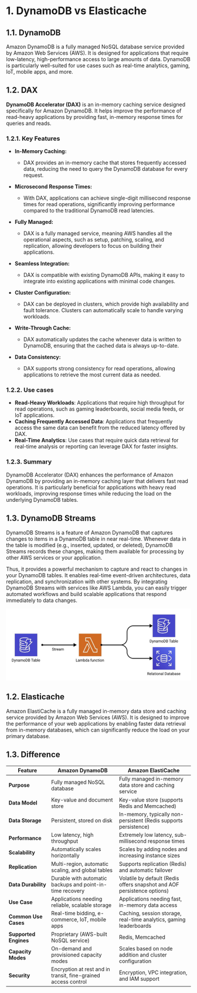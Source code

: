 # 1. DynamoDB vs Elasticache

## 1.1. DynamoDB

Amazon DynamoDB is a fully managed NoSQL database service provided by Amazon Web Services (AWS). It is designed for applications that require low-latency, high-performance access to large amounts of data. DynamoDB is particularly well-suited for use cases such as real-time analytics, gaming, IoT, mobile apps, and more.

## 1.2. DAX

**DynamoDB Accelerator (DAX)** is an in-memory caching service designed specifically for Amazon DynamoDB. It helps improve the performance of read-heavy applications by providing fast, in-memory response times for queries and reads.

### 1.2.1. Key Features

- **In-Memory Caching:**
	- DAX provides an in-memory cache that stores frequently accessed data, reducing the need to query the DynamoDB database for every request.

- **Microsecond Response Times:**
	- With DAX, applications can achieve single-digit millisecond response times for read operations, significantly improving performance compared to the traditional DynamoDB read latencies.

- **Fully Managed:**
    - DAX is a fully managed service, meaning AWS handles all the operational aspects, such as setup, patching, scaling, and replication, allowing developers to focus on building their applications.

- **Seamless Integration:**
    - DAX is compatible with existing DynamoDB APIs, making it easy to integrate into existing applications with minimal code changes.

- **Cluster Configuration:**
    - DAX can be deployed in clusters, which provide high availability and fault tolerance. Clusters can automatically scale to handle varying workloads.

- **Write-Through Cache:**
    - DAX automatically updates the cache whenever data is written to DynamoDB, ensuring that the cached data is always up-to-date.

- **Data Consistency:**
    - DAX supports strong consistency for read operations, allowing applications to retrieve the most current data as needed.

### 1.2.2. Use cases

- **Read-Heavy Workloads**: Applications that require high throughput for read operations, such as gaming leaderboards, social media feeds, or IoT applications.
- **Caching Frequently Accessed Data**: Applications that frequently access the same data can benefit from the reduced latency offered by DAX.
- **Real-Time Analytics**: Use cases that require quick data retrieval for real-time analysis or reporting can leverage DAX for faster insights.

### 1.2.3. Summary
DynamoDB Accelerator (DAX) enhances the performance of Amazon DynamoDB by providing an in-memory caching layer that delivers fast read operations. It is particularly beneficial for applications with heavy read workloads, improving response times while reducing the load on the underlying DynamoDB tables.

## 1.3. DynamoDB Streams

DynamoDB Streams is a feature of Amazon DynamoDB that captures changes to items in a DynamoDB table in near real-time. Whenever data in the table is modified (e.g., inserted, updated, or deleted), DynamoDB Streams records these changes, making them available for processing by other AWS services or your application.

Thus, it provides a powerful mechanism to capture and react to changes in your DynamoDB tables. It enables real-time event-driven architectures, data replication, and synchronization with other systems. By integrating DynamoDB Streams with services like AWS Lambda, you can easily trigger automated workflows and build scalable applications that respond immediately to data changes.

![DynamoDB Streams](../imgs/dynamodb-streams.jpg)

## 1.2. Elasticache

Amazon ElastiCache is a fully managed in-memory data store and caching service provided by Amazon Web Services (AWS). It is designed to improve the performance of your web applications by enabling faster data retrieval from in-memory databases, which can significantly reduce the load on your primary database.

## 1.3. Difference

| **Feature**           | **Amazon DynamoDB**                                            | **Amazon ElastiCache**                                                  |
| --------------------- | -------------------------------------------------------------- | ----------------------------------------------------------------------- |
| **Purpose**           | Fully managed NoSQL database                                   | Fully managed in-memory data store and caching service                  |
| **Data Model**        | Key-value and document store                                   | Key-value store (supports Redis and Memcached)                          |
| **Data Storage**      | Persistent, stored on disk                                     | In-memory, typically non-persistent (Redis supports persistence)        |
| **Performance**       | Low latency, high throughput                                   | Extremely low latency, sub-millisecond response times                   |
| **Scalability**       | Automatically scales horizontally                              | Scales by adding nodes and increasing instance sizes                    |
| **Replication**       | Multi-region, automatic scaling, and global tables             | Supports replication (Redis) and automatic failover                     |
| **Data Durability**   | Durable with automatic backups and point-in-time recovery      | Volatile by default (Redis offers snapshot and AOF persistence options) |
| **Use Case**          | Applications needing reliable, scalable storage                | Applications needing fast, in-memory data access                        |
| **Common Use Cases**  | Real-time bidding, e-commerce, IoT, mobile apps                | Caching, session storage, real-time analytics, gaming leaderboards      |
| **Supported Engines** | Proprietary (AWS-built NoSQL service)                          | Redis, Memcached                                                        |
| **Capacity Modes**    | On-demand and provisioned capacity modes                       | Scales based on node addition and cluster configuration                 |
| **Security**          | Encryption at rest and in transit, fine-grained access control | Encryption, VPC integration, and IAM support                            |